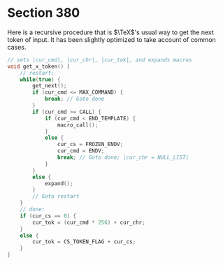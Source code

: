 # Section 380

Here is a recursive procedure that is $\TeX$'s usual way to get the next token of input.
It has been slightly optimized to take account of common cases.

```c parser/expand_next_token.c
// sets |cur_cmd|, |cur_chr|, |cur_tok|, and expands macros
void get_x_token() {
    // restart:
    while(true) {
        get_next();
        if (cur_cmd <= MAX_COMMAND) {
            break; // Goto done
        }
        if (cur_cmd >= CALL) {
            if (cur_cmd < END_TEMPLATE) {
                macro_call();
            }
            else {
                cur_cs = FROZEN_ENDV;
                cur_cmd = ENDV;
                break; // Goto done; |cur_chr = NULL_LIST|
            }
        }
        else {
            expand();
        }
        // Goto restart
    }
    // done:
    if (cur_cs == 0) {
        cur_tok = (cur_cmd * 256) + cur_chr;
    }
    else {
        cur_tok = CS_TOKEN_FLAG + cur_cs;
    }
}
```

